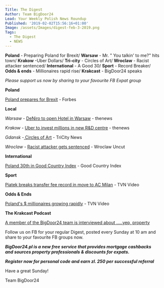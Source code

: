 ```yaml
---
Title: The Digest
Author: Team BigDoor24
Lead: Your Weekly Polish News Roundup
Published: '2019-02-02T15:56:16+01:00'
Image: /assets/Images/digest-feb-3-2019.png
Tags:
  - The Digest
  - NEWS
---
```

**Poland** - Preparing Poland for Brexit/ **Warsaw** - Mr. " You talkin' to me?" hits town/ **Krakow** -Uber Dollars/ **Tri-city** - Circles of Art/ **Wroclaw** - Racist attacker sentenced/ **International** - A Good 30/ **Sport** - Record Breaker/ **Odds & ends** - Millionaires rapid rise/ **Krakcast** - BigDoor24 speaks 

_Please support us now by sharing to your favourite FB Expat group_

<div class="sharethis-inline-share-buttons"></div>

**Poland**

[Poland prepares for Brexit](https://www.forbes.com/sites/joharper/2019/01/24/is-warsaw-brexit-braced/#1ad24a0d7266) - Forbes

**Local**

_Warsaw_ - [DeNiro to open Hotel in Warsaw](http://thenews.pl/1/11/Artykul/403036,Robert-De-Niro-to-open-hotel-in-Warsaw-report) - thenews

_Krakow_ - [ ](https://kafkadesk.org/2019/01/18/poland-legend-joins-boyhood-club-wisla-krakow-for-free-to-help-revive-the-polish-side/)[Uber to invest millions in new R&D centre](http://thenews.pl/1/6/Artykul/403178,Uber-to-invest-millions-in-Poland) - thenews

_Gdansk_ -[ Circles of Art](https://tricitynews.pl/event/circles-of-art-festival-a-big-ending-in-poland/) - TriCity News

_Wroclaw_ - [Racist attacker gets sentenced](http://wroclawuncut.com/2019/01/23/racist-attacker-sentenced-to-10-months-community-service/) - Wroclaw Uncut

**International**

[Poland 30th in Good Country Index](https://www.goodcountryindex.org/results) - Good Country Index

**Sport**

[Piatek breaks transfer fee record in move to AC Milan](https://www.tvn24.pl/tvn24-news-in-english,157,m/krzysztof-piatek-joins-milan-from-genoa-for-a-record-fee-for-polish-player,903565.html)  - TVN Video

**Odds & Ends**

[Poland's $ millionaires growing rapidly](https://www.tvn24.pl/tvn24-news-in-english,157,m/tvn24-s-business-news-from-poland-in-english,902599.html) - TVN Video 

**The Krakcast Podcast**

[A member of the BigDoor24 team is interviewed about .....yep, property](https://www.krakcast.pl/e/krakcast-interview-john-naughton/)

Follow us on FB for your regular Digest, posted every Sunday at 10 am and share to your favourite FB groups now.

**_BigDoor24.pl is a new free service that provides mortgage cashbacks and sources property professionals & discounts for expats._**

**_Register now for personal code and earn zl. 250 per successful referral_**

Have a great Sunday!

Team BigDoor24
